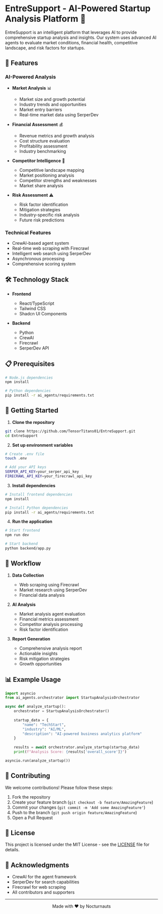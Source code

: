 # EntreSupport - AI-Powered Startup Analysis Platform 🚀

EntreSupport is an intelligent platform that leverages AI to provide comprehensive startup analysis and insights. Our system uses advanced AI agents to evaluate market conditions, financial health, competitive landscape, and risk factors for startups.

## 🌟 Features

### AI-Powered Analysis
- **Market Analysis** 📊
  - Market size and growth potential
  - Industry trends and opportunities
  - Market entry barriers
  - Real-time market data using SerperDev

- **Financial Assessment** 💰
  - Revenue metrics and growth analysis
  - Cost structure evaluation
  - Profitability assessment
  - Industry benchmarking

- **Competitor Intelligence** 🎯
  - Competitive landscape mapping
  - Market positioning analysis
  - Competitor strengths and weaknesses
  - Market share analysis

- **Risk Assessment** ⚠️
  - Risk factor identification
  - Mitigation strategies
  - Industry-specific risk analysis
  - Future risk predictions

### Technical Features
- CrewAI-based agent system
- Real-time web scraping with Firecrawl
- Intelligent web search using SerperDev
- Asynchronous processing
- Comprehensive scoring system

## 🛠️ Technology Stack

- **Frontend**
  - React/TypeScript
  - Tailwind CSS
  - Shadcn UI Components

- **Backend**
  - Python
  - CrewAI
  - Firecrawl
  - SerperDev API

## 📋 Prerequisites

```bash
# Node.js dependencies
npm install

# Python dependencies
pip install -r ai_agents/requirements.txt
```

## 🚀 Getting Started

1. **Clone the repository**
```bash
git clone https://github.com/TensorTitans01/EntreSupport.git
cd EntreSupport
```

2. **Set up environment variables**
```bash
# Create .env file
touch .env

# Add your API keys
SERPER_API_KEY=your_serper_api_key
FIRECRAWL_API_KEY=your_firecrawl_api_key
```

3. **Install dependencies**
```bash
# Install frontend dependencies
npm install

# Install Python dependencies
pip install -r ai_agents/requirements.txt
```

4. **Run the application**
```bash
# Start frontend
npm run dev

# Start backend
python backend/app.py
```

## 🔄 Workflow

1. **Data Collection**
   - Web scraping using Firecrawl
   - Market research using SerperDev
   - Financial data analysis

2. **AI Analysis**
   - Market analysis agent evaluation
   - Financial metrics assessment
   - Competitor analysis processing
   - Risk factor identification

3. **Report Generation**
   - Comprehensive analysis report
   - Actionable insights
   - Risk mitigation strategies
   - Growth opportunities

## 📊 Example Usage

```python
import asyncio
from ai_agents.orchestrator import StartupAnalysisOrchestrator

async def analyze_startup():
    orchestrator = StartupAnalysisOrchestrator()
    
    startup_data = {
        "name": "TechStart",
        "industry": "AI/ML",
        "description": "AI-powered business analytics platform"
    }
    
    results = await orchestrator.analyze_startup(startup_data)
    print(f"Analysis Score: {results['overall_score']}")

asyncio.run(analyze_startup())
```

## 🤝 Contributing

We welcome contributions! Please follow these steps:

1. Fork the repository
2. Create your feature branch (`git checkout -b feature/AmazingFeature`)
3. Commit your changes (`git commit -m 'Add some AmazingFeature'`)
4. Push to the branch (`git push origin feature/AmazingFeature`)
5. Open a Pull Request

## 📝 License

This project is licensed under the MIT License - see the [LICENSE](LICENSE) file for details.

## 🙏 Acknowledgments

- CrewAI for the agent framework
- SerperDev for search capabilities
- Firecrawl for web scraping
- All contributors and supporters



---

<p align="center">Made with ❤️ by Nocturnauts</p> 